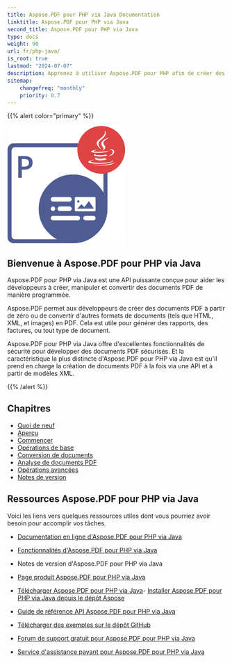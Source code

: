 ```yaml
---
title: Aspose.PDF pour PHP via Java Documentation
linktitle: Aspose.PDF pour PHP via Java
second_title: Aspose.PDF pour PHP via Java
type: docs
weight: 90
url: fr/php-java/
is_root: true
lastmod: "2024-07-07"
description: Apprenez à utiliser Aspose.PDF pour PHP afin de créer des applications pour le traitement de documents PDF. Parcourez des tutoriels, du code d'exemple, et plus encore.
sitemap:
    changefreq: "monthly"
    priority: 0.7
---
```


{{% alert color="primary" %}}

![Aspose.PDF pour PHP via Java](aspose_pdf-for-php-java.png)

## Bienvenue à Aspose.PDF pour PHP via Java

Aspose.PDF pour PHP via Java est une API puissante conçue pour aider les développeurs à créer, manipuler et convertir des documents PDF de manière programmée.

Aspose.PDF permet aux développeurs de créer des documents PDF à partir de zéro ou de convertir d'autres formats de documents (tels que HTML, XML, et images) en PDF. Cela est utile pour générer des rapports, des factures, ou tout type de document.

Aspose.PDF pour PHP via Java offre d'excellentes fonctionnalités de sécurité pour développer des documents PDF sécurisés.
 Et la caractéristique la plus distincte d'Aspose.PDF pour PHP via Java est qu'il prend en charge la création de documents PDF à la fois via une API et à partir de modèles XML.

{{% /alert %}}

## Chapitres

- [Quoi de neuf](/pdf/php-java/whatsnew/)
- [Aperçu](/pdf/php-java/overview/)
- [Commencer](/pdf/php-java/get-started/)
- [Opérations de base](/pdf/php-java/basic-operations/)
- [Conversion de documents](/pdf/php-java/converting/)
- [Analyse de documents PDF](/pdf/php-java/parsing/)
- [Opérations avancées](/pdf/php-java/advanced-operations/)
- [Notes de version]()

## Ressources Aspose.PDF pour PHP via Java

Voici les liens vers quelques ressources utiles dont vous pourriez avoir besoin pour accomplir vos tâches.

- [Documentation en ligne d'Aspose.PDF pour PHP via Java](/pdf/php-java/)
- [Fonctionnalités d'Aspose.PDF pour PHP via Java](/pdf/java/key-features/)
- Notes de version d'Aspose.PDF pour PHP via Java
- [Page produit Aspose.PDF pour PHP via Java](https://products.aspose.com/pdf/php-java/)

- [Télécharger Aspose.PDF pour PHP via Java](https://github.com/aspose-pdf/Aspose.PDF-for-PHP-via-Java)- [Installer Aspose.PDF pour PHP via Java depuis le dépôt Aspose](/pdf/php-java/installation/)
- [Guide de référence API Aspose.PDF pour PHP via Java](https://reference.aspose.com/java/pdf)
- [Télécharger des exemples sur le dépôt GitHub](https://github.com/aspose-pdf/Aspose.PDF-for-PHP-via-Java)
- [Forum de support gratuit pour Aspose.PDF pour PHP via Java](https://forum.aspose.com/c/pdf)
- [Service d'assistance payant pour Aspose.PDF pour PHP via Java](https://helpdesk.aspose.com/)